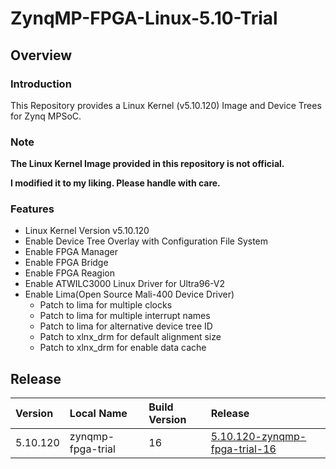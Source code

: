 ZynqMP-FPGA-Linux-5.10-Trial
====================================================================================

Overview
------------------------------------------------------------------------------------

### Introduction

This Repository provides a Linux Kernel (v5.10.120) Image and Device Trees for Zynq MPSoC.

### Note

**The Linux Kernel Image provided in this repository is not official.**

**I modified it to my liking. Please handle with care.**

### Features

  * Linux Kernel Version v5.10.120
  * Enable Device Tree Overlay with Configuration File System
  * Enable FPGA Manager
  * Enable FPGA Bridge
  * Enable FPGA Reagion
  * Enable ATWILC3000 Linux Driver for Ultra96-V2
  * Enable Lima(Open Source Mali-400 Device Driver)
    - Patch to lima for multiple clocks
    - Patch to lima for multiple interrupt names
    - Patch to lima for alternative device tree ID
    - Patch to xlnx_drm for default alignment size
    - Patch to xlnx_drm for enable data cache


Release
------------------------------------------------------------------------------------

| Version  | Local Name        | Build Version | Release |
|:---------|:------------------|:--------------|:--------|
| 5.10.120 | zynqmp-fpga-trial | 16            | [5.10.120-zynqmp-fpga-trial-16](https://github.com/ikwzm/ZynqMP-FPGA-Linux-5.10-Trial/tree/5.10.120-zynqmp-fpga-trial-16) |

